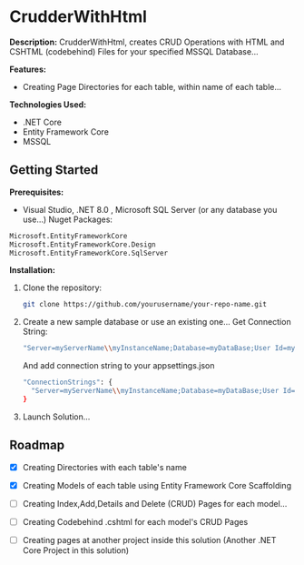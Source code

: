 # CrudderWithHtml

**Description:**
CrudderWithHtml, creates CRUD Operations with HTML and CSHTML (codebehind) Files for your specified MSSQL Database... 

**Features:**
- Creating Page Directories for each table, within name of each table... 

**Technologies Used:**
- .NET Core
- Entity Framework Core
- MSSQL


## Getting Started

**Prerequisites:**
- Visual Studio, .NET 8.0 , Microsoft SQL Server (or any database you use...)
Nuget Packages:
```sh
Microsoft.EntityFrameworkCore
Microsoft.EntityFrameworkCore.Design
Microsoft.EntityFrameworkCore.SqlServer
```
**Installation:**
1. Clone the repository:
   ```bash
   git clone https://github.com/yourusername/your-repo-name.git

2. Create a new sample database or use an existing one... Get Connection String:
   ```sh
   "Server=myServerName\\myInstanceName;Database=myDataBase;User Id=myUsername;Password=myPassword;"
   ```
   And add connection string to your appsettings.json
   ```sh
   "ConnectionStrings": {
     "Server=myServerName\\myInstanceName;Database=myDataBase;User Id=myUsername;Password=myPassword;"
   }
   ```
3. Launch Solution...

## Roadmap

- [x] Creating Directories with each table's name 
- [x] Creating Models of each table using Entity Framework Core Scaffolding
- [ ] Creating Index,Add,Details and Delete (CRUD) Pages for each model...
- [ ] Creating Codebehind .cshtml for each model's CRUD Pages
- [ ] Creating pages at another project inside this solution (Another .NET Core Project in this solution)
   

